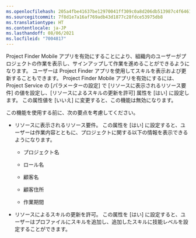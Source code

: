 ```yaml
---
ms.openlocfilehash: 205a4fbe41637be12970041ff309c0a8d206db513987c4f64610e842183ed781
ms.sourcegitcommit: 7f8d1e7a16af769adb43d1877c28fdce53975db8
ms.translationtype: HT
ms.contentlocale: ja-JP
ms.lasthandoff: 08/06/2021
ms.locfileid: "7004817"
---
```

Project Finder Mobile アプリを有効にすることにより、組織内のユーザーがプロジェクトの作業を表示し、サインアップして作業を進めることができるようになります。 ユーザーは Project Finder アプリを使用してスキルを表示および更新することもできます。 Project Finder Mobile アプリを有効にするには、Project Service の [パラメーターの設定] で [リソースに表示されるリソース要件] の値を設定し、[リソースによるスキルの更新を許可] 属性を [はい] に設定します。 この属性値を [いいえ] に変更すると、この機能は無効になります。  
  
 この機能を使用する前に、次の要点を考慮してください。  
  
-   リソースに表示されるリソース要件。 この属性を [はい] に設定すると、ユーザーは作業内容とともに、プロジェクトに関する以下の情報を表示できるようになります。  
  
    -   プロジェクト名  
  
    -   ロール名  
  
    -   顧客名  
  
    -   顧客住所  
  
    -   作業期間  
  
-   リソースによるスキルの更新を許可。 この属性を [はい] に設定すると、ユーザーはプロファイルにスキルを追加し、追加したスキルに技能レベルを設定することができます。